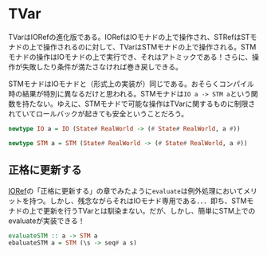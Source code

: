 # TVar

TVarはIORefの進化版である。IORefはIOモナドの上で操作され、STRefはSTモナドの上で操作されるのに対して、TVarはSTMモナドの上で操作される。STMモナドの操作はIOモナドの上で実行でき、それはアトミックである！さらに、操作が失敗したり条件が満たさなければ巻き戻しできる。

STMモナドはIOモナドと（形式上の実装が）同じである。おそらくコンパイル時の結果が特別に異なるだけと思われる。STMモナドは`IO a -> STM a`という関数を持たない。ゆえに、STMモナドで可能な操作はTVarに関するものに制限されていてロールバックが起きても安全ということだろう。

```haskell
newtype IO a = IO (State# RealWorld -> (# State# RealWorld, a #))

newtype STM a = STM (State# RealWorld -> (# State# RealWorld, a #))
```

## 正格に更新する

[IORef](IORef.md)の「正格に更新する」の章でみたように`evaluate`は例外処理においてメリットを持つ。しかし、残念ながらそれはIOモナド専用である．．．即ち、STMモナドの上で更新を行うTVarとは馴染まない。だが、しかし、簡単にSTM上でのevaluateが実装できる！

```haskell
evaluateSTM :: a -> STM a
ebaluateSTM a = STM (\s -> seq# a s)
```
